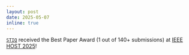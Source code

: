 ```yaml
---
layout: post
date: 2025-05-07
inline: true
---
```


[`STIQ`](https://arxiv.org/abs/2405.18746) received the Best Paper Award (1 out of 140+ submissions) at [IEEE HOST 2025](http://www.hostsymposium.org/index.php)!